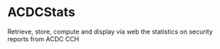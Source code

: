 # ACDCStats
Retrieve, store, compute and display via web the statistics on security reports from ACDC CCH
